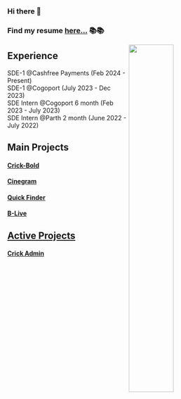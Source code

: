 ### Hi there 👋 
### Find my resume  <a href="https://drive.google.com/file/d/16_sK6Zdw4_b_wJVwlm5YVHaCOEBVewCz/view?usp=drive_link"> here...</a> 📚📚
   <span>
    <img align="right" width="45%" src="https://github-contribution-stats.vercel.app/api/?username=ankitkumar1578114">
   </span>
    <h2>
      Experience
    </h2> 
     SDE-1 @Cashfree Payments (Feb 2024 - Present)<br/>
     SDE-1 @Cogoport (July 2023 - Dec 2023)<br/>
     SDE Intern @Cogoport 6 month (Feb 2023 - July 2023)<br/>
     SDE Intern @Parth 2 month (June 2022 - July 2022)
    <h2>
      Main Projects
    </h2> 
    <h4> <a href="https://github.com/ankitkumar1578114/crick-admin-frontend">Crick-Bold </a></h4>
    <h4> <a href="https://github.com/ankitkumar1578114/Cinegram">Cinegram </a></h4>
    <h4> <a href="https://github.com/NITP-Web-Developer/Quick-Finder-Frontend">Quick Finder</a> </h4>
    <h4> <a href="https://github.com/ankitkumar1578114/B-LIVE">B-Live</h4>

   <h2>
      Active Projects
    </h2>
   <h4> <a href="https://github.com/ankitkumar1578114/crick-admin-frontend">Crick Admin </a></h4>
</div>
